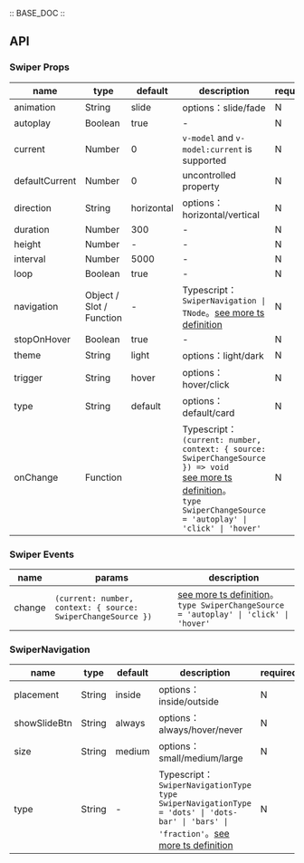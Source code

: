 :: BASE_DOC ::

## API

### Swiper Props

name | type | default | description | required
-- | -- | -- | -- | --
animation | String | slide | options：slide/fade | N
autoplay | Boolean | true | \- | N
current | Number | 0 | `v-model` and `v-model:current` is supported | N
defaultCurrent | Number | 0 | uncontrolled property | N
direction | String | horizontal | options：horizontal/vertical | N
duration | Number | 300 | \- | N
height | Number | - | \- | N
interval | Number | 5000 | \- | N
loop | Boolean | true | \- | N
navigation | Object / Slot / Function | - | Typescript：`SwiperNavigation \| TNode`。[see more ts definition](https://github.com/Tencent/tdesign-vue-next/blob/develop/src/common.ts) | N
stopOnHover | Boolean | true | \- | N
theme | String | light | options：light/dark | N
trigger | String | hover | options：hover/click | N
type | String | default | options：default/card | N
onChange | Function |  | Typescript：`(current: number, context: { source: SwiperChangeSource }) => void`<br/>[see more ts definition](https://github.com/Tencent/tdesign-vue-next/tree/develop/src/swiper/type.ts)。<br/>`type SwiperChangeSource = 'autoplay' \| 'click' \| 'hover'`<br/> | N

### Swiper Events

name | params | description
-- | -- | --
change | `(current: number, context: { source: SwiperChangeSource })` | [see more ts definition](https://github.com/Tencent/tdesign-vue-next/tree/develop/src/swiper/type.ts)。<br/>`type SwiperChangeSource = 'autoplay' \| 'click' \| 'hover'`<br/>

### SwiperNavigation

name | type | default | description | required
-- | -- | -- | -- | --
placement | String | inside | options：inside/outside | N
showSlideBtn | String | always | options：always/hover/never | N
size | String | medium | options：small/medium/large | N
type | String | - | Typescript：`SwiperNavigationType` `type SwiperNavigationType = 'dots' \| 'dots-bar' \| 'bars' \| 'fraction'`。[see more ts definition](https://github.com/Tencent/tdesign-vue-next/tree/develop/src/swiper/type.ts) | N
